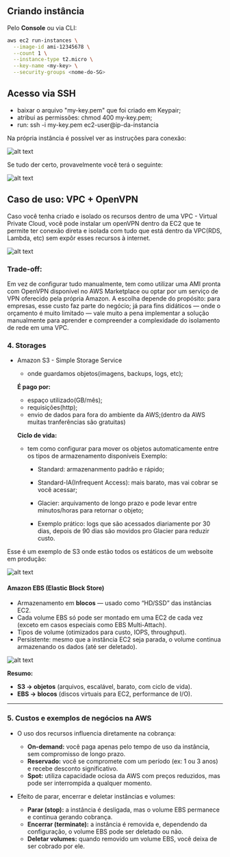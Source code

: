 ## Criando instância

Pelo **Console**  ou via CLI:  

```bash
aws ec2 run-instances \
  --image-id ami-12345678 \
  --count 1 \
  --instance-type t2.micro \
  --key-name <my-key> \
  --security-groups <nome-do-SG>
````

## Acesso via SSH

- baixar o arquivo "my-key.pem" que foi criado em Keypair;
- atribui as permissões: chmod 400 my-key.pem;
- run: ssh -i my-key.pem ec2-user@ip-da-instancia


Na própria instância é possível ver as instruções para conexão:

![alt text](./images/connectViaSSH.png)

Se tudo der certo, provavelmente você terá o seguinte:

![alt text](<./images/ssh-ec2.png>)



## Caso de uso: VPC + OpenVPN

Caso você tenha criado e isolado os recursos dentro de uma VPC - Virtual Private Cloud, você pode instalar um openVPN dentro da EC2 que te permite ter conexão direta e isolada com tudo  que está dentro da VPC(RDS, Lambda, etc) sem expôr esses recursos à internet. 


![alt text](./images/diagramEC2OpenVpn.png)

### Trade-off:

Em vez de configurar tudo manualmente, tem como utilizar uma AMI pronta com OpenVPN disponível no AWS Marketplace ou optar por um serviço de VPN oferecido pela própria Amazon. A escolha depende do propósito: para empresas, esse custo faz parte do negócio; já para fins didáticos — onde o orçamento é muito limitado — vale muito a pena implementar a solução manualmente para aprender e compreender a complexidade do isolamento de rede em uma VPC.


### 4. Storages
- Amazon S3 - Simple Storage Service
  - onde guardamos objetos(imagens, backups, logs, etc);

  **É pago por:**
  - espaço utilizado(GB/mês);
  - requisições(http);
  - envio de dados para fora do ambiente da AWS;(dentro da AWS muitas tranferências são gratuitas)

  **Ciclo de vida:**
  - tem como configurar para mover os objetos automaticamente entre os tipos de armazenamento disponíveis
    Exemplo:
    - Standard: armazenanmento padrão e rápido;
    - Standard-IA(Infrequent Access): mais barato, mas vai cobrar se você acessar;
    - Glacier: arquivamento de longo prazo e pode levar entre minutos/horas para retornar o objeto;
    
    - Exemplo prático: logs que são acessados diariamente por 30 dias, depois de 90 dias são movidos pro Glacier para reduzir custo.

Esse é um exemplo de S3 onde estão todos os estáticos de um websoite em produção:

![alt text](./images/bucketS3assets.png)


#### Amazon EBS (Elastic Block Store)
- Armazenamento em **blocos** — usado como “HD/SSD” das instâncias EC2.
- Cada volume EBS só pode ser montado em uma EC2 de cada vez (exceto em casos especiais como EBS Multi-Attach).
- Tipos de volume (otimizados para custo, IOPS, throughput).
- Persistente: mesmo que a instância EC2 seja parada, o volume continua armazenando os dados (até ser deletado).


![alt text](./images/ebsVolumes.png)

**Resumo:**
- **S3 → objetos** (arquivos, escalável, barato, com ciclo de vida).
- **EBS → blocos** (discos virtuais para EC2, performance de I/O).

---
### 5. Custos e exemplos de negócios na AWS

- O uso dos recursos influencia diretamente na cobrança:  
  - **On-demand:** você paga apenas pelo tempo de uso da instância, sem compromisso de longo prazo.  
  - **Reservado:** você se compromete com um período (ex: 1 ou 3 anos) e recebe desconto significativo.  
  - **Spot:** utiliza capacidade ociosa da AWS com preços reduzidos, mas pode ser interrompida a qualquer momento. 

- Efeito de parar, encerrar e deletar instâncias e volumes:  
  - **Parar (stop):** a instância é desligada, mas o volume EBS permanece e continua gerando cobrança.  
  - **Encerrar (terminate):** a instância é removida e, dependendo da configuração, o volume EBS pode ser deletado ou não.  
  - **Deletar volumes:** quando removido um volume EBS, você deixa de ser cobrado por ele.




